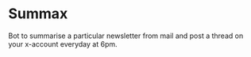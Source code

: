 # Summax
Bot to summarise a particular newsletter from mail and post a thread on your x-account everyday at 6pm.